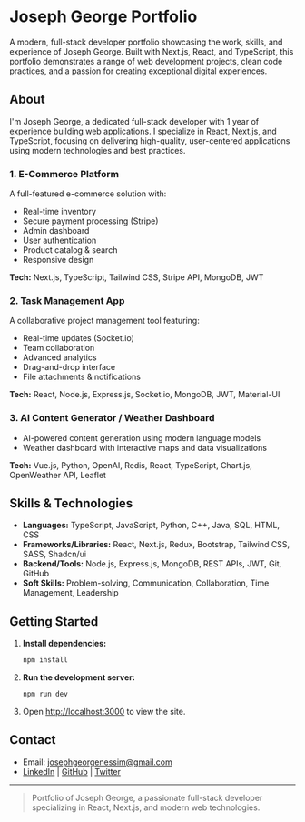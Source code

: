 # Joseph George Portfolio

A modern, full-stack developer portfolio showcasing the work, skills, and experience of Joseph George. Built with Next.js, React, and TypeScript, this portfolio demonstrates a range of web development projects, clean code practices, and a passion for creating exceptional digital experiences.

## About

I'm Joseph George, a dedicated full-stack developer with 1 year of experience building web applications. I specialize in React, Next.js, and TypeScript, focusing on delivering high-quality, user-centered applications using modern technologies and best practices.

### 1. E-Commerce Platform
A full-featured e-commerce solution with:
- Real-time inventory
- Secure payment processing (Stripe)
- Admin dashboard
- User authentication
- Product catalog & search
- Responsive design

**Tech:** Next.js, TypeScript, Tailwind CSS, Stripe API, MongoDB, JWT

### 2. Task Management App
A collaborative project management tool featuring:
- Real-time updates (Socket.io)
- Team collaboration
- Advanced analytics
- Drag-and-drop interface
- File attachments & notifications

**Tech:** React, Node.js, Express.js, Socket.io, MongoDB, JWT, Material-UI

### 3. AI Content Generator / Weather Dashboard
- AI-powered content generation using modern language models
- Weather dashboard with interactive maps and data visualizations

**Tech:** Vue.js, Python, OpenAI, Redis, React, TypeScript, Chart.js, OpenWeather API, Leaflet

## Skills & Technologies
- **Languages:** TypeScript, JavaScript, Python, C++, Java, SQL, HTML, CSS
- **Frameworks/Libraries:** React, Next.js, Redux, Bootstrap, Tailwind CSS, SASS, Shadcn/ui
- **Backend/Tools:** Node.js, Express.js, MongoDB, REST APIs, JWT, Git, GitHub
- **Soft Skills:** Problem-solving, Communication, Collaboration, Time Management, Leadership

## Getting Started

1. **Install dependencies:**
   ```bash
   npm install
   ```
2. **Run the development server:**
   ```bash
   npm run dev
   ```
3. Open [http://localhost:3000](http://localhost:3000) to view the site.

## Contact

- Email: josephgeorgenessim@gmail.com
- [LinkedIn](#) | [GitHub](#) | [Twitter](#)

---

> Portfolio of Joseph George, a passionate full-stack developer specializing in React, Next.js, and modern web technologies. 